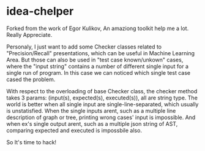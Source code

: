 # idea-chelper
Forked from the work of Egor Kulikov, An amaziong toolkit help me a lot. Really Appreciate.

Personaly, I just want to add some Checker classes related to "Precision/Recall" presentations, which can be useful in Machine Learning
Area. But those can also be used in "test case known/unkown" cases, where the "input string" contains a number of different single
input for a single run of program. In this case we can noticed which single test case cased the problem.

With respect to the overloading of base Checker class, the checker method takes 3 params: (input(s), expected(s), executed(s)), all are string
type. The world is better when all single input are single-line-separated, which usually is unstatisfied. When the single inputs arent, such
as a multiple line description of graph or tree, printing wrong cases' input is impossible. And when ex's single output arent, such as 
a multiple json string of AST, comparing expected and executed is impossbile also.

So It's time to hack!
